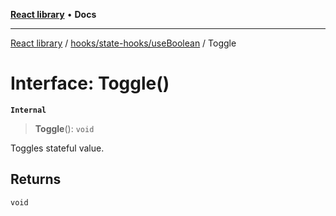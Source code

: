 [**React library**](../../../../index.md) • **Docs**

***

[React library](../../../../modules.md) / [hooks/state-hooks/useBoolean](../index.md) / Toggle

# Interface: Toggle()

**`Internal`**

> **Toggle**(): `void`

Toggles stateful value.

## Returns

`void`
